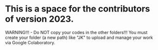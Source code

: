 # This is a space for the contributors of version 2023.

WARNING!!! - Do NOT copy your codes in the other folders!!!
You must create your folder (a new path) like "JK" to upload and manage your work via Google Colaboratory.
